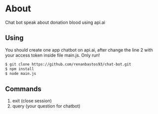 # About
Chat bot speak about donation blood using api.ai

## Using
You should create one app chatbot on api.ai, after change the line 2 with your access token inside file main.js. Only run!

```sh
$ git clone https://github.com/renanbastos93/chat-bot.git
$ npm install
$ node main.js
```

## Commands

1. exit (close session)
2. query (your question for chatbot)